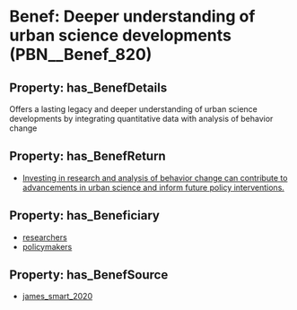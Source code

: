 # Benef: __Deeper understanding of urban science developments__ (PBN__Benef_820)

## Property: has_BenefDetails

Offers a lasting legacy and deeper understanding of urban science developments by integrating quantitative data with analysis of behavior change

## Property: has_BenefReturn

* [Investing in research and analysis of behavior change can contribute to advancements in urban science and inform future policy interventions.](../BenefReturn/PBN__BenefReturn_890)

## Property: has_Beneficiary

* [researchers](../Stakeholder/PBN__Stakeholder_2)
* [policymakers](../Stakeholder/PBN__Stakeholder_126)

## Property: has_BenefSource

* [james_smart_2020](../Article/PBN__Article_164)

